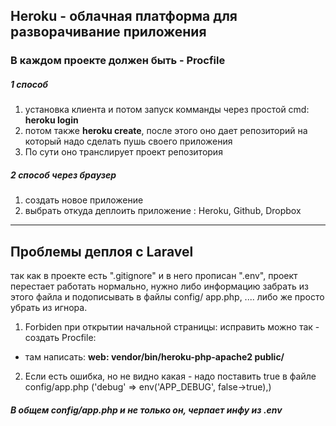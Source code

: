 ## Heroku - облачная платформа для разворачивание приложения
### В каждом проекте должен быть - Procfile
##### 1 способ
1. установка клиента и потом запуск комманды через простой cmd: **heroku login**
2. потом также **heroku create**, после этого оно дает репозиторий на который надо сделать пушь своего приложения
3. По сути оно транслирует проект репозитория 

##### 2 способ через браузер 
1. создать новое приложение
2. выбрать откуда деплоить приложение : Heroku, Github, Dropbox

---


## Проблемы деплоя с Laravel
так как в проекте есть ".gitignore" и в него прописан ".env", проект перестает работать нормально, нужно либо информацию забрать из этого файла и подописывать в файлы  config/ app.php, .... либо же просто убрать из игнора.
1. Forbiden при открытии начальной страницы: исправить можно так - создать Procfile:
 - там написать: **web: vendor/bin/heroku-php-apache2 public/**
2. Если есть ошибка, но не видно какая - надо поставить true в файле config/app.php ('debug' => env('APP_DEBUG', false->true),) 
##### В общем config/app.php и не только он, черпает инфу из .env

